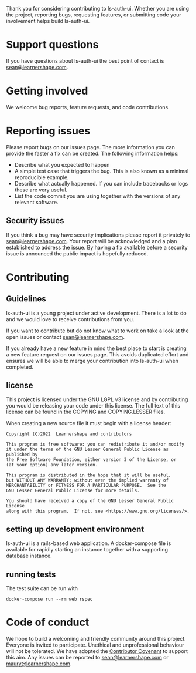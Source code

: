 Thank you for considering contributing to ls-auth-ui. Whether you are using the project, reporting bugs, requesting features, or submitting code your involvement helps build ls-auth-ui.


# Support questions

If you have questions about ls-auth-ui the best point of contact is sean@learnershape.com.


# Getting involved

We welcome bug reports, feature requests, and code contributions.


# Reporting issues

Please report bugs on our issues page. The more information you can provide the faster a fix can be created. The following information helps:

- Describe what you expected to happen
- A simple test case that triggers the bug. This is also known as a minimal reproducible example.
- Describe what actually happened. If you can include tracebacks or logs these are very useful.
- List the code commit you are using together with the versions of any relevant software.


## Security issues

If you think a bug may have security implications please report it privately to sean@learnershape.com. Your report will be acknowledged and a plan established to address the issue. By having a fix available before a security issue is announced the public impact is hopefully reduced.


# Contributing

## Guidelines

ls-auth-ui is a young project under active development. There is a lot to do and we would love to receive contributions from you.

If you want to contribute but do not know what to work on take a look at the open issues or contact sean@learnershape.com.

If you already have a new feature in mind the best place to start is creating a new feature request on our issues page. This avoids duplicated effort and ensures we will be able to merge your contribution into ls-auth-ui when completed.

## license

This project is licensed under the GNU LGPL v3 license and by contributing you would be releasing your code under this license. The full text of this license can be found in the COPYING and COPYING.LESSER files.

When creating a new source file it must begin with a license header:



    Copyright (C)2022  Learnershape and contributors

    This program is free software: you can redistribute it and/or modify
    it under the terms of the GNU Lesser General Public License as published by
    the Free Software Foundation, either version 3 of the License, or
    (at your option) any later version.

    This program is distributed in the hope that it will be useful,
    but WITHOUT ANY WARRANTY; without even the implied warranty of
    MERCHANTABILITY or FITNESS FOR A PARTICULAR PURPOSE.  See the
    GNU Lesser General Public License for more details.

    You should have received a copy of the GNU Lesser General Public License
    along with this program.  If not, see <https://www.gnu.org/licenses/>.


## setting up development environment

ls-auth-ui is a rails-based web application. A docker-compose file is available for rapidly starting an instance together with a supporting database instance.

## running tests

The test suite can be run with 

`docker-compose run --rm web rspec`

# Code of conduct

We hope to build a welcoming and friendly community around this project. Everyone is invited to participate. Unethical and unprofessional behaviour will not be tolerated. We have adopted the [Contributor Covenant](https://github.com/LearnerShape/ls-auth-ui/blob/main/CODE_OF_CONDUCT.md) to support this aim. Any issues can be reported to sean@learnershape.com or maury@learnershape.com.




